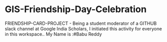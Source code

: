 # GIS-Friendship-Day-Celebration
FRIENDSHIP-CARD-PROJECT - Being a student moderator of a GITHUB slack channel at Google India Scholars, I initiated this activity for everyone in this workspace..
My Name is :#Babu Reddy
  
 
